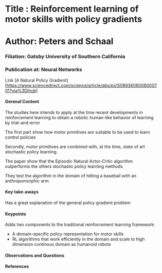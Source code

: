 # Title : Reinforcement learning of motor skills with policy gradients

# Author: Peters and Schaal
### Filiation: Gatsby University of Southern California
### Publication at: Neural Networks
Link [A Natural Policy Gradient][https://www.sciencedirect.com/science/article/abs/pii/S0893608008000701?via%3Dihub]

#### Gerenal Content

The studies here intends to apply at the time recent developments in reinforcement learning to
obtain a robotic human-like behavior of learning by trial-and-error

The first part show how motor primitives are suitable to be used to learn control policies

Secondly, motor primitives are combined with, at the time, state of art stochastic policy
learning.

The paper show that the Episodic Natural Actor-Critic algorithm outperforms the others
stochastic policy learning methods

They test the algorithm in the domain of hitting a baseball with an anthropomorphic arm

#### Key take-aways

Has a great explanation of the general policy gradient problem


#### Keypoints

Adds two components to the traditional reinforcement learning framework:
- A domain-specific policy representation for motor skills
- RL algorithms that work efficiently in the domain and scale to high dimension
continous domain as humanoid robots

#### Observations and Questions


#### References



